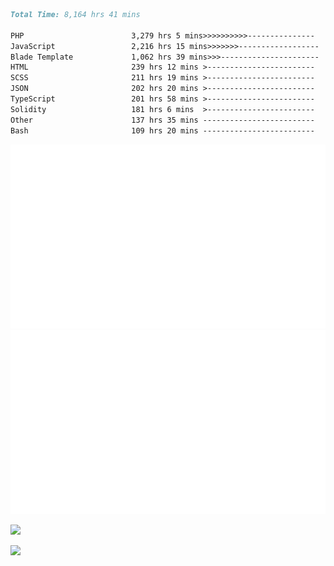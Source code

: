 <!--START_SECTION:waka-->

```markdown
Total Time: 8,164 hrs 41 mins

PHP                        3,279 hrs 5 mins>>>>>>>>>>---------------   39.50 %
JavaScript                 2,216 hrs 15 mins>>>>>>>------------------   26.69 %
Blade Template             1,062 hrs 39 mins>>>----------------------   12.80 %
HTML                       239 hrs 12 mins >------------------------   02.88 %
SCSS                       211 hrs 19 mins >------------------------   02.55 %
JSON                       202 hrs 20 mins >------------------------   02.44 %
TypeScript                 201 hrs 58 mins >------------------------   02.43 %
Solidity                   181 hrs 6 mins  >------------------------   02.18 %
Other                      137 hrs 35 mins -------------------------   01.66 %
Bash                       109 hrs 20 mins -------------------------   01.32 %
```

<!--END_SECTION:waka-->

![](https://raw.githubusercontent.com/DrMaxis/github-stats-transparent/output/generated/overview.svg)
![](https://raw.githubusercontent.com/DrMaxis/github-stats-transparent/output/generated/languages.svg)

![](https://git-readme-stats-drmaxis-projects.vercel.app/api?username=drmaxis&show_icons=true&theme=outrun&count_private=true&show=reviews,discussions_started,discussions_answered,prs_merged,prs_merged_percentage&custom_title=2024%20Github%20Rank)
 
<a href="https://count.getloli.com/"><img src="https://count.getloli.com/get/@:maxis-the-alchemist?theme=rule34"></a>
<!-- https://count.getloli.com/get/@alchemist?theme=rule34 -->
<br>
